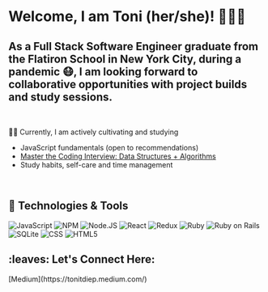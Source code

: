# Welcome, I am Toni (her/she)! 👩🏻‍🏫 

<h2>As a Full Stack Software Engineer graduate from the Flatiron School in New York City, during a pandemic 😷, I am looking forward to collaborative opportunities with project builds and study sessions.</h2>
<br>

✍🏼 Currently, I am actively cultivating and studying
- JavaScript fundamentals (open to recommendations)
- [Master the Coding Interview: Data Structures + Algorithms](https://www.udemy.com/course/master-the-coding-interview-data-structures-algorithms/)
- Study habits, self-care and time management
<br>


<h2>🔧 Technologies & Tools</h2>

![JavaScript](https://img.shields.io/badge/JavaScript-F7DF1E?style=for-the-badge&logo=javascript&logoColor=black)  ![NPM](https://img.shields.io/badge/npm-CB3837?style=for-the-badge&logo=npm&logoColor=white)  ![Node.JS](https://img.shields.io/badge/Node.js-339933?style=for-the-badge&logo=nodedotjs&logoColor=white)    ![React](https://img.shields.io/static/v1?logo=react&message=REACT&label=&style=for-the-badge&color=61DAFB&logoColor=black)  ![Redux](https://img.shields.io/badge/Redux-593D88?style=for-the-badge&logo=redux&logoColor=white)  ![Ruby](	https://img.shields.io/badge/Ruby-CC342D?style=for-the-badge&logo=ruby&logoColor=white)  ![Ruby on Rails](https://img.shields.io/badge/Ruby_on_Rails-CC0000?style=for-the-badge&logo=ruby-on-rails&logoColor=white)  ![SQLite](https://img.shields.io/badge/SQLite-07405E?style=for-the-badge&logo=sqlite&logoColor=white)  ![CSS](https://img.shields.io/badge/CSS-239120?&style=for-the-badge&logo=css3&logoColor=white)  ![HTML5](https://img.shields.io/badge/HTML5-E34F26?style=for-the-badge&logo=html5&logoColor=white)


<h2> :leaves: Let's Connect Here:</h2>
[Medium](https://tonitdiep.medium.com/) 

